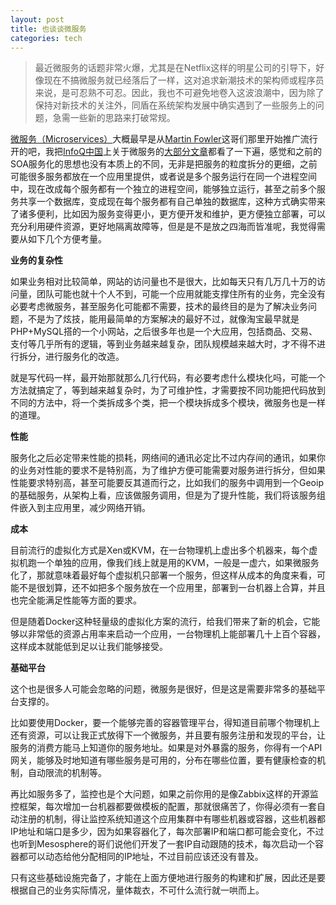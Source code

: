 ```yaml
---
layout: post
title: 也谈谈微服务
categories: tech
---
```


> 最近微服务的话题非常火爆，尤其是在Netflix这样的明星公司的引导下，好像现在不搞微服务就已经落后了一样，这对追求新潮技术的架构师或程序员来说，是可忍熟不可忍。因此，我也不可避免地卷入这波浪潮中，因为除了保持对新技术的关注外，同盾在系统架构发展中确实遇到了一些服务上的问题，急需一些新的思路来打破常规。

[微服务（Microservices）](http://martinfowler.com/articles/microservices.html)大概最早是从[Martin Fowler](http://martinfowler.com/aboutMe.html)这哥们那里开始推广流行开的吧，我把[InfoQ中国](http://www.infoq.com/cn)上关于微服务的[大部分文章](http://www.infoq.com/cn/search.action?queryString=微服务&page=1&searchOrder=&sst=IeBMTc7j2kxa1Tk3)都看了一下遍，感觉和之前的SOA服务化的思想也没有本质上的不同，无非是把服务的粒度拆分的更细，之前可能很多服务都放在一个应用里提供，或者说是多个服务运行在同一个进程空间中，现在改成每个服务都有一个独立的进程空间，能够独立运行，甚至之前多个服务共享一个数据库，变成现在每个服务都有自己单独的数据库，这种方式确实带来了诸多便利，比如因为服务变得更小，更方便开发和维护，更方便独立部署，可以充分利用硬件资源，更好地隔离故障等，但是是不是放之四海而皆准呢，我觉得需要从如下几个方便考量。

**业务的复杂性**

如果业务相对比较简单，网站的访问量也不是很大，比如每天只有几万几十万的访问量，团队可能也就十个人不到，可能一个应用就能支撑住所有的业务，完全没有必要考虑微服务，甚至服务化可能都不需要，技术的最终目的是为了解决业务问题，不是为了炫技，能用最简单的方案解决的最好不过，就像淘宝最早就是PHP+MySQL搭的一个小网站，之后很多年也是一个大应用，包括商品、交易、支付等几乎所有的逻辑，等到业务越来越复杂，团队规模越来越大时，才不得不进行拆分，进行服务化的改造。

就是写代码一样，最开始那就那么几行代码，有必要考虑什么模块化吗，可能一个方法就搞定了，等到越来越复杂时，为了可维护性，才需要按不同功能把代码放到不同的方法中，将一个类拆成多个类，把一个模块拆成多个模块，微服务也是一样的道理。

**性能**

服务化之后必定带来性能的损耗，网络间的通讯必定比不过内存间的通讯，如果你的业务对性能的要求不是特别高，为了维护方便可能需要对服务进行拆分，但如果性能要求特别高，甚至可能要反其道而行之，比如我们的服务中调用到一个Geoip的基础服务，从架构上看，应该做服务调用，但是为了提升性能，我们将该服务组件嵌入到主应用里，减少网络开销。

**成本**

目前流行的虚拟化方式是Xen或KVM，在一台物理机上虚出多个机器来，每个虚拟机跑一个单独的应用，像我们线上就是用的KVM，一般是一虚六，如果微服务化了，那就意味着最好每个虚拟机只部署一个服务，但这样从成本的角度来看，可能不是很划算，还不如把多个服务放在一个应用里，部署到一台机器上合算，并且也完全能满足性能等方面的要求。

但是随着Docker这种轻量级的虚拟化方案的流行，给我们带来了新的机会，它能够以非常低的资源占用率来启动一个应用，一台物理机上能部署几十上百个容器，这样成本就能低到足以让我们能够接受。

**基础平台**

这个也是很多人可能会忽略的问题，微服务是很好，但是这是需要非常多的基础平台支撑的。

比如要使用Docker，要一个能够完善的容器管理平台，得知道目前哪个物理机上还有资源，可以让我正式放得下一个微服务，并且要有服务注册和发现的平台，让服务的消费方能马上知道你的服务地址。如果是对外暴露的服务，你得有一个API网关，能够及时地知道有哪些服务是可用的，分布在哪些位置，要有健康检查的机制，自动限流的机制等。

再比如服务多了，监控也是个大问题，如果之前你用的是像Zabbix这样的开源监控框架，每次增加一台机器都要做模板的配置，那就很痛苦了，你得必须有一套自动注册的机制，得让监控系统知道这个应用集群中有哪些机器或容器，这些机器都IP地址和端口是多少，因为如果容器化了，每次部署IP和端口都可能会变化，不过也听到Mesosphere的哥们说他们开发了一套IP自动跟随的技术，每次启动一个容器都可以动态给他分配相同的IP地址，不过目前应该还没有普及。


只有这些基础设施完备了，才能在上面方便地进行服务的构建和扩展，因此还是要根据自己的业务实际情况，量体裁衣，不可什么流行就一哄而上。